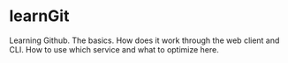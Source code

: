 # learnGit
Learning Github. The basics. How does it work through the web client and CLI. How to use which service and what to optimize here.
